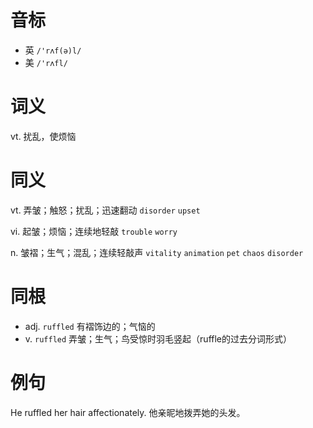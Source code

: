 # 音标

- 英 `/'rʌf(ə)l/`
- 美 `/'rʌfl/`

# 词义

vt. 扰乱，使烦恼


# 同义

vt. 弄皱；触怒；扰乱；迅速翻动
`disorder` `upset`

vi. 起皱；烦恼；连续地轻敲
`trouble` `worry`

n. 皱褶；生气；混乱；连续轻敲声
`vitality` `animation` `pet` `chaos` `disorder`

# 同根

- adj. `ruffled` 有褶饰边的；气恼的
- v. `ruffled` 弄皱；生气；鸟受惊时羽毛竖起（ruffle的过去分词形式）

# 例句

He ruffled her hair affectionately.
他亲昵地拨弄她的头发。


